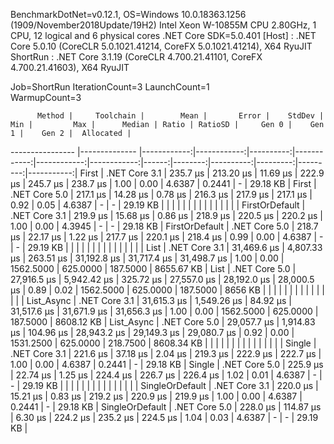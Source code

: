 
BenchmarkDotNet=v0.12.1, OS=Windows 10.0.18363.1256 (1909/November2018Update/19H2)
Intel Xeon W-10855M CPU 2.80GHz, 1 CPU, 12 logical and 6 physical cores
.NET Core SDK=5.0.401
  [Host]   : .NET Core 5.0.10 (CoreCLR 5.0.1021.41214, CoreFX 5.0.1021.41214), X64 RyuJIT
  ShortRun : .NET Core 3.1.19 (CoreCLR 4.700.21.41101, CoreFX 4.700.21.41603), X64 RyuJIT

Job=ShortRun  IterationCount=3  LaunchCount=1  
WarmupCount=3  

          Method |     Toolchain |        Mean |       Error |    StdDev |         Min |         Max |      Median | Ratio | RatioSD |     Gen 0 |    Gen 1 |    Gen 2 |  Allocated |
---------------- |-------------- |------------:|------------:|----------:|------------:|------------:|------------:|------:|--------:|----------:|---------:|---------:|-----------:|
           First | .NET Core 3.1 |    235.7 μs |   213.20 μs |  11.69 μs |    222.9 μs |    245.7 μs |    238.7 μs |  1.00 |    0.00 |    4.6387 |   0.2441 |        - |   29.18 KB |
           First | .NET Core 5.0 |    217.1 μs |    14.28 μs |   0.78 μs |    216.3 μs |    217.9 μs |    217.1 μs |  0.92 |    0.05 |    4.6387 |        - |        - |   29.19 KB |
                 |               |             |             |           |             |             |             |       |         |           |          |          |            |
  FirstOrDefault | .NET Core 3.1 |    219.9 μs |    15.68 μs |   0.86 μs |    218.9 μs |    220.5 μs |    220.2 μs |  1.00 |    0.00 |    4.3945 |        - |        - |   29.18 KB |
  FirstOrDefault | .NET Core 5.0 |    218.7 μs |    22.17 μs |   1.22 μs |    217.7 μs |    220.1 μs |    218.4 μs |  0.99 |    0.00 |    4.6387 |        - |        - |   29.19 KB |
                 |               |             |             |           |             |             |             |       |         |           |          |          |            |
            List | .NET Core 3.1 | 31,469.6 μs | 4,807.33 μs | 263.51 μs | 31,192.8 μs | 31,717.4 μs | 31,498.7 μs |  1.00 |    0.00 | 1562.5000 | 625.0000 | 187.5000 | 8655.67 KB |
            List | .NET Core 5.0 | 27,916.5 μs | 5,942.42 μs | 325.72 μs | 27,557.0 μs | 28,192.0 μs | 28,000.5 μs |  0.89 |    0.02 | 1562.5000 | 625.0000 | 187.5000 |    8656 KB |
                 |               |             |             |           |             |             |             |       |         |           |          |          |            |
      List_Async | .NET Core 3.1 | 31,615.3 μs | 1,549.26 μs |  84.92 μs | 31,517.6 μs | 31,671.9 μs | 31,656.3 μs |  1.00 |    0.00 | 1562.5000 | 625.0000 | 187.5000 | 8608.12 KB |
      List_Async | .NET Core 5.0 | 29,057.7 μs | 1,914.83 μs | 104.96 μs | 28,943.2 μs | 29,149.3 μs | 29,080.7 μs |  0.92 |    0.00 | 1531.2500 | 625.0000 | 218.7500 | 8608.34 KB |
                 |               |             |             |           |             |             |             |       |         |           |          |          |            |
          Single | .NET Core 3.1 |    221.6 μs |    37.18 μs |   2.04 μs |    219.3 μs |    222.9 μs |    222.7 μs |  1.00 |    0.00 |    4.6387 |   0.2441 |        - |   29.18 KB |
          Single | .NET Core 5.0 |    225.9 μs |    22.74 μs |   1.25 μs |    224.4 μs |    226.7 μs |    226.4 μs |  1.02 |    0.01 |    4.6387 |        - |        - |   29.19 KB |
                 |               |             |             |           |             |             |             |       |         |           |          |          |            |
 SingleOrDefault | .NET Core 3.1 |    220.0 μs |    15.21 μs |   0.83 μs |    219.2 μs |    220.9 μs |    219.9 μs |  1.00 |    0.00 |    4.6387 |   0.2441 |        - |   29.18 KB |
 SingleOrDefault | .NET Core 5.0 |    228.0 μs |   114.87 μs |   6.30 μs |    224.2 μs |    235.2 μs |    224.5 μs |  1.04 |    0.03 |    4.6387 |        - |        - |   29.19 KB |
